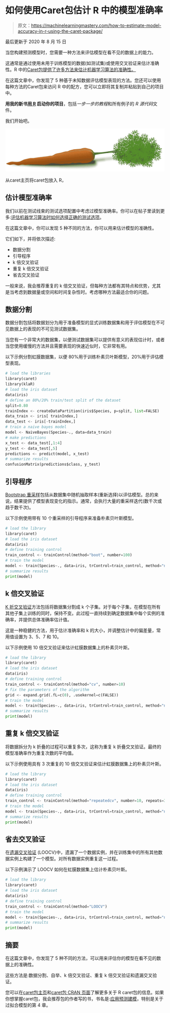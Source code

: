 # 如何使用Caret包估计 R 中的模型准确率

> 原文：<https://machinelearningmastery.com/how-to-estimate-model-accuracy-in-r-using-the-caret-package/>

最后更新于 2020 年 8 月 15 日

当您构建预测模型时，您需要一种方法来评估模型在看不见的数据上的能力。

这通常是通过使用未用于训练模型的数据(如测试集)或使用交叉验证来估计准确性。R 中的[Caret包提供了许多方法来估计机器学习算法的准确性。](http://caret.r-forge.r-project.org/)

在这篇文章中，你发现了 5 种基于未知数据评估模型表现的方法。您还可以使用每种方法的Caret包来访问 R 中的配方，您可以立即将其复制并粘贴到自己的项目中。

**用我的新书[用 R](https://machinelearningmastery.com/machine-learning-with-r/) 启动你的项目**，包括*一步一步的教程*和所有例子的 *R 源代码*文件。

我们开始吧。

[![Caret package in R](img/3536c9556d60967e606a9a2b78ffeeed.png)](https://machinelearningmastery.com/wp-content/uploads/2014/09/Caret-package-in-R.png)

从caret主页将caret包放入 R，

## 估计模型准确率

我们以前在测试线束的测试选项配置中考虑过模型准确率。你可以在帖子里读到更多:[评估机器学习算法时如何选择正确的测试选项](https://machinelearningmastery.com/how-to-choose-the-right-test-options-when-evaluating-machine-learning-algorithms/ "How To Choose The Right Test Options When Evaluating Machine Learning Algorithms")。

在这篇文章中，你可以发现 5 种不同的方法，你可以用来估计模型的准确性。

它们如下，并将依次描述:

*   数据分割
*   引导程序
*   k 倍交叉验证
*   重复 k 倍交叉验证
*   省去交叉验证

一般来说，我会推荐重复的 k 倍交叉验证，但每种方法都有其特点和优势，尤其是当考虑到数据量或空间和时间复杂性时。考虑哪种方法最适合你的问题。

## 数据分割

数据分割包括将数据划分为用于准备模型的显式训练数据集和用于评估模型在不可见数据上的表现的不可见测试数据集。

当您有一个非常大的数据集，以便测试数据集可以提供有意义的表现估计时，或者当您使用缓慢的方法并且需要表现的快速近似时，它非常有用。

以下示例分割虹膜数据集，以便 80%用于训练朴素贝叶斯模型，20%用于评估模型表现。

```py
# load the libraries
library(caret)
library(klaR)
# load the iris dataset
data(iris)
# define an 80%/20% train/test split of the dataset
split=0.80
trainIndex <- createDataPartition(iris$Species, p=split, list=FALSE)
data_train <- iris[ trainIndex,]
data_test <- iris[-trainIndex,]
# train a naive bayes model
model <- NaiveBayes(Species~., data=data_train)
# make predictions
x_test <- data_test[,1:4]
y_test <- data_test[,5]
predictions <- predict(model, x_test)
# summarize results
confusionMatrix(predictions$class, y_test)
```

## 引导程序

[Bootstrap 重采样](https://en.wikipedia.org/wiki/Bootstrapping_(statistics))包括从数据集中随机抽取样本(重新选择)以评估模型。总的来说，结果提供了模型表现变化的指示。通常，会执行大量的重采样迭代(数千次或趋于数千次)。

以下示例使用带有 10 个重采样的引导程序来准备朴素贝叶斯模型。

```py
# load the library
library(caret)
# load the iris dataset
data(iris)
# define training control
train_control <- trainControl(method="boot", number=100)
# train the model
model <- train(Species~., data=iris, trControl=train_control, method="nb")
# summarize results
print(model)
```

## k 倍交叉验证

[K 折交叉验证](https://en.wikipedia.org/wiki/Cross-validation_(statistics))方法包括将数据集分割成 k 个子集。对于每个子集，在模型在所有其他子集上训练的同时，保持不变。此过程一直持续到确定数据集中每个实例的准确率，并提供总体准确率估计值。

这是一种稳健的方法，用于估计准确率和 k 的大小，并调整估计中的偏差量，常用值设置为 3、5、7 和 10。

以下示例使用 10 倍交叉验证来估计虹膜数据集上的朴素贝叶斯。

```py
# load the library
library(caret)
# load the iris dataset
data(iris)
# define training control
train_control <- trainControl(method="cv", number=10)
# fix the parameters of the algorithm
grid <- expand.grid(.fL=c(0), .usekernel=c(FALSE))
# train the model
model <- train(Species~., data=iris, trControl=train_control, method="nb", tuneGrid=grid)
# summarize results
print(model)
```

## 重复 k 倍交叉验证

将数据拆分为 k 折叠的过程可以重复多次，这称为重复 k 折叠交叉验证。最终的模型准确率作为重复次数的平均值。

以下示例使用具有 3 次重复的 10 倍交叉验证来估计虹膜数据集上的朴素贝叶斯。

```py
# load the library
library(caret)
# load the iris dataset
data(iris)
# define training control
train_control <- trainControl(method="repeatedcv", number=10, repeats=3)
# train the model
model <- train(Species~., data=iris, trControl=train_control, method="nb")
# summarize results
print(model)
```

## 省去交叉验证

在[遗漏交叉验证](https://en.wikipedia.org/wiki/Cross-validation_(statistics)) (LOOCV)中，遗漏了一个数据实例，并在训练集中的所有其他数据实例上构建了一个模型。对所有数据实例重复这一过程。

以下示例演示了 LOOCV 如何在虹膜数据集上估计朴素贝叶斯。

```py
# load the library
library(caret)
# load the iris dataset
data(iris)
# define training control
train_control <- trainControl(method="LOOCV")
# train the model
model <- train(Species~., data=iris, trControl=train_control, method="nb")
# summarize results
print(model)
```

## 摘要

在这篇文章中，你发现了 5 种不同的方法，可以用来评估你的模型在看不见的数据上的准确性。

这些方法是:数据分割、自举、k 倍交叉验证、重复 k 倍交叉验证和遗漏交叉验证。

您可以在[caret包主页](http://caret.r-forge.r-project.org/)和[caret包 CRAN 页面](https://cran.r-project.org/web/packages/caret/index.html)了解更多关于 R caret包的信息。如果你想掌握caret包，我会推荐包的作者写的书，书名是:[应用预测建模](https://amzn.to/3iFPHhq)，特别是关于过拟合模型的第 4 章。